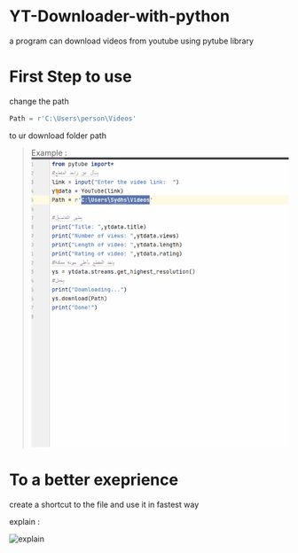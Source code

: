 # YT-Downloader-with-python
a program can download videos from youtube using pytube library



# First Step to use

change the path
```py
Path = r'C:\Users\person\Videos'
```
to ur download folder path 

> Example :
![Example](/Example.gif)



# To a better exeprience 


create a shortcut to the file and use it in fastest way 

explain :


![explain](/Explain.gif)
